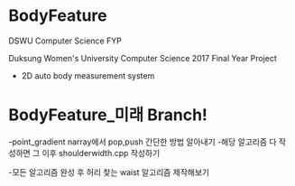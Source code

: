 # BodyFeature
DSWU Computer Science FYP

 Duksung Women's University
 Computer Science 2017 Final Year Project
 - 2D auto body measurement system

# BodyFeature_미래 Branch!

 -point_gradient narray에서 pop,push 간단한 방법 알아내기
 -해당 알고리즘 다 작성하면 그 이후 shoulderwidth.cpp 작성하기
 
 -모든 알고리즘 완성 후 허리 찾는 waist 알고리즘 제작해보기

